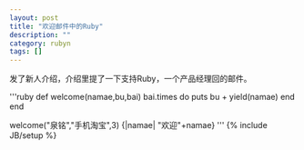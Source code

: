 ```yaml
---
layout: post
title: "欢迎邮件中的Ruby"
description: ""
category: rubyn
tags: []
---
```


发了新人介绍，介绍里提了一下支持Ruby，一个产品经理回的邮件。

'''ruby
def welcome(namae,bu,bai)
   bai.times do
      puts bu + yield(namae)
   end
end

welcome("泉铭","手机淘宝",3) {|namae| "欢迎"+namae}
'''
{% include JB/setup %}
